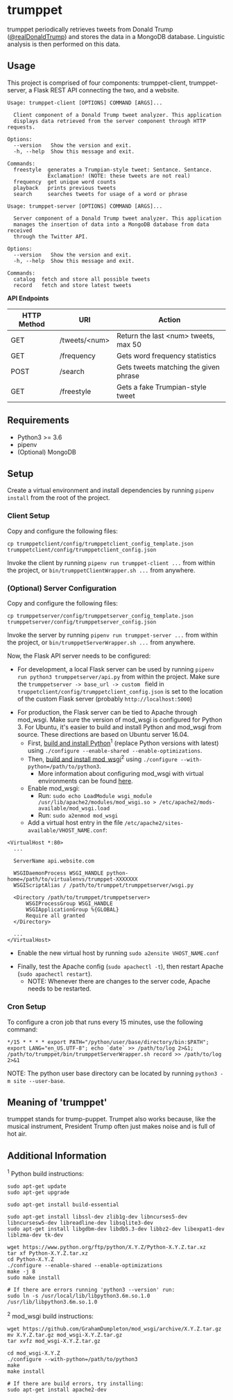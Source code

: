 # trumppet
trumppet periodically retrieves tweets from Donald Trump 
([@realDonaldTrump](https://twitter.com/realDonaldTrump)) and stores the data in
a MongoDB database. Linguistic analysis is then performed on this data.

## Usage
This project is comprised of four components: trumppet-client, trumppet-server,
a Flask REST API connecting the two, and a website.

```
Usage: trumppet-client [OPTIONS] COMMAND [ARGS]...

  Client component of a Donald Trump tweet analyzer. This application
  displays data retrieved from the server component through HTTP requests.

Options:
  --version   Show the version and exit.
  -h, --help  Show this message and exit.

Commands:
  freestyle  generates a Trumpian-style tweet: Sentance. Sentance.
             Exclamation! (NOTE: these tweets are not real)
  frequency  get unique word counts
  playback   prints previous tweets
  search     searches tweets for usage of a word or phrase
```

```
Usage: trumppet-server [OPTIONS] COMMAND [ARGS]...

  Server component of a Donald Trump tweet analyzer. This application
  manages the insertion of data into a MongoDB database from data received
  through the Twitter API.

Options:
  --version   Show the version and exit.
  -h, --help  Show this message and exit.

Commands:
  catalog  fetch and store all possible tweets
  record   fetch and store latest tweets
```

**API Endpoints**

| HTTP Method    | URI               | Action                                 |
| -------------- | ----------------- | -------------------------------------- |
| GET            | /tweets/\<num\>   | Return the last \<num\> tweets, max 50 |
| GET            | /frequency        | Gets word frequency statistics         |
| POST           | /search           | Gets tweets matching the given phrase  |
| GET            | /freestyle        | Gets a fake Trumpian-style tweet       |

## Requirements
  * Python3 >= 3.6
  * pipenv
  * (Optional) MongoDB

## Setup
Create a virtual environment and install dependencies by running `pipenv install`
from the root of the project.

### Client Setup
Copy and configure the following files:
```
cp trumppetclient/config/trumppetclient_config_template.json trumppetclient/config/trumppetclient_config.json
```

Invoke the client by running `pipenv run trumppet-client ...` from within the
project, or `bin/trumppetClientWrapper.sh ...` from anywhere.  

### (Optional) Server Configuration
Copy and configure the following files:
```
cp trumppetserver/config/trumppetserver_config_template.json trumppetserver/config/trumppetserver_config.json
```

Invoke the server by running `pipenv run trumppet-server ...` from within the
project, or `bin/trumppetServerWrapper.sh ...` from anywhere.  

Now, the Flask API server needs to be configured:
* For development, a local Flask server can be used by running `pipenv run python3 trumppetserver/api.py`
  from within the project.  Make sure the `trumppetserver -> base_url -> custom `
  field in `truppetclient/config/trumppetclient_config.json` is set to the
  location of the custom Flask server (probably `http://localhost:5000`)
+ For production, the Flask server can be tied to Apache through mod_wsgi.  Make
  sure the version of mod_wsgi is configured for Python 3.  For Ubuntu, it's
  easier to build and install Python and mod_wsgi from source.  These directions
  are based on Ubuntu server 16.04.
  * First, [build and install Python](https://solarianprogrammer.com/2017/06/30/building-python-ubuntu-wsl-debian/)<sup>1</sup>
    (replace Python versions with latest) using `./configure --enable-shared --enable-optimizations`.
  + Then, [build and install mod_wsgi](http://modwsgi.readthedocs.io/en/develop/user-guides/quick-installation-guide.html)<sup>2</sup>
    using `./configure --with-python=/path/to/python3`.
    * More information about configuring mod_wsgi with virtual environments
      can be found [here](http://modwsgi.readthedocs.io/en/develop/user-guides/virtual-environments.html).
  + Enable mod_wsgi:
    * Run: `sudo echo LoadModule wsgi_module /usr/lib/apache2/modules/mod_wsgi.so > /etc/apache2/mods-available/mod_wsgi.load`
    * Run: `sudo a2enmod mod_wsgi`
  * Add a virtual host entry in the file `/etc/apache2/sites-available/VHOST_NAME.conf`:
```
<VirtualHost *:80>
  ...

  ServerName api.website.com

  WSGIDaemonProcess WSGI_HANDLE python-home=/path/to/virtualenvs/trumppet-XXXXXXX
  WSGIScriptAlias / /path/to/trumppet/trumppetserver/wsgi.py

  <Directory /path/to/trumppet/trumppetserver>
      WSGIProcessGroup WSGI_HANDLE
      WSGIApplicationGroup %{GLOBAL}
      Require all granted
  </Directory>

  ...
</VirtualHost>
```
  * Enable the new virtual host by running `sudo a2ensite VHOST_NAME.conf`
  + Finally, test the Apache config (`sudo apachectl -t`), then restart Apache (`sudo apachectl restart`).
    * NOTE: Whenever there are changes to the server code, Apache needs to be restarted.

### Cron Setup
To configure a cron job that runs every 15 minutes, use the following command:
```
*/15 * * * * export PATH="/python/user/base/directory/bin:$PATH"; export LANG="en_US.UTF-8"; echo `date` >> /path/to/log 2>&1; /path/to/trumppet/bin/trumppetServerWrapper.sh record >> /path/to/log 2>&1
```
NOTE: The python user base directory can be located by running `python3 -m site --user-base`.

## Meaning of 'trumppet'
trumppet stands for trump-puppet. Trumpet also works because, like the musical
instrument, President Trump often just makes noise and is full of hot air.

## Additional Information
<sup>1</sup> Python build instructions:
```
sudo apt-get update
sudo apt-get upgrade

sudo apt-get install build-essential

sudo apt-get install libssl-dev zlib1g-dev libncurses5-dev libncursesw5-dev libreadline-dev libsqlite3-dev 
sudo apt-get install libgdbm-dev libdb5.3-dev libbz2-dev libexpat1-dev liblzma-dev tk-dev

wget https://www.python.org/ftp/python/X.Y.Z/Python-X.Y.Z.tar.xz
tar xf Python-X.Y.Z.tar.xz
cd Python-X.Y.Z
./configure --enable-shared --enable-optimizations
make -j 8
sudo make install

# If there are errors running 'python3 --version' run:
sudo ln -s /usr/local/lib/libpython3.6m.so.1.0 /usr/lib/libpython3.6m.so.1.0
```

<sup>2</sup> mod_wsgi build instructions:
```
wget https://github.com/GrahamDumpleton/mod_wsgi/archive/X.Y.Z.tar.gz
mv X.Y.Z.tar.gz mod_wsgi-X.Y.Z.tar.gz
tar xvfz mod_wsgi-X.Y.Z.tar.gz

cd mod_wsgi-X.Y.Z
./configure --with-python=/path/to/python3
make
make install

# If there are build errors, try installing:
sudo apt-get install apache2-dev
```
